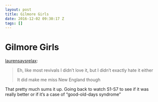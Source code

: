 ```yaml
---
layout: post
title: Gilmore Girls
date: 2016-12-02 09:30:17 Z
tags: []
---
```

# Gilmore Girls

[laurensaysrelax](http://laurensaysrelax.tumblr.com/post/153661877808/gilmore-girls):

> Eh, like most revivals I didn’t love it, but I didn’t exactly hate it either
> 
> It did make me miss New England though

That pretty much sums it up. Going back to watch S1-S7 to see if it was really better or if it’s a case of “good-old-days syndrome”
